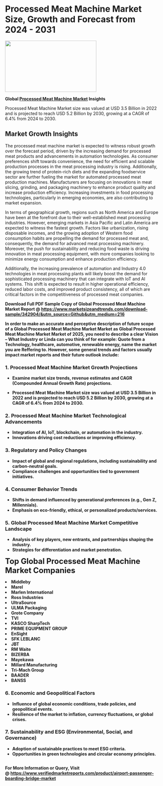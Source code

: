 <H1>Processed Meat Machine Market Size, Growth and Forecast from 2024 - 2031</H1><img class="aligncenter size-medium wp-image-584254" src="https://thirdeyenews.in/wp-content/uploads/2024/09/Global-Market-Research-300x168.jpeg" alt="" width="300" height="168" /><p><strong>Global&nbsp;<a href="https://www.marketsizeandtrends.com/download-sample/342904/&amp;utm_source=Github&utm_medium=216">Processed Meat Machine Market</a> Insights</strong></p><p>Processed Meat Machine Market size was valued at USD 3.5 Billion in 2022 and is projected to reach USD 5.2 Billion by 2030, growing at a CAGR of 6.4% from 2024 to 2030.</p><p><h2>Market Growth Insights</h2> <p>The processed meat machine market is expected to witness robust growth over the forecast period, driven by the increasing demand for processed meat products and advancements in automation technologies. As consumer preferences shift towards convenience, the need for efficient and scalable production processes in the meat processing industry is rising. Additionally, the growing trend of protein-rich diets and the expanding foodservice sector are further fueling the market for automated processed meat production machines. Manufacturers are focusing on innovations in meat slicing, grinding, and packaging machinery to enhance product quality and increase production efficiency. Increasing investments in food processing technologies, particularly in emerging economies, are also contributing to market expansion.</p> <p><strong></strong></p> <p>In terms of geographical growth, regions such as North America and Europe have been at the forefront due to their well-established meat processing industries. However, emerging markets in Asia Pacific and Latin America are expected to witness the fastest growth. Factors like urbanization, rising disposable incomes, and the growing adoption of Western food consumption habits are propelling the demand for processed meat and, consequently, the demand for advanced meat processing machinery. Moreover, the push for sustainability and reducing food waste is driving innovation in meat processing equipment, with more companies looking to minimize energy consumption and enhance production efficiency.</p> <p>Additionally, the increasing prevalence of automation and Industry 4.0 technologies in meat processing plants will likely boost the demand for sophisticated processing machinery that can integrate with IoT and AI systems. This shift is expected to result in higher operational efficiency, reduced labor costs, and improved product consistency, all of which are critical factors in the competitiveness of processed meat companies.</p> <p><strong></p><p><span class=""><strong>Download Full PDF Sample Copy of Global Processed Meat Machine Market Report</strong> @ <a href="https://www.marketsizeandtrends.com/download-sample/342904/&amp;utm_source=Github&utm_medium=216" target="_blank">https://www.marketsizeandtrends.com/download-sample/342904/&amp;utm_source=Github&utm_medium=216</a></span></p><p>In order to make an accurate and perceptive description of future scope of a Global&nbsp;Processed Meat Machine Market Market as Global&nbsp;Processed Meat Machine Market Market of 2025, you need to describe a clear Vision &ndash; What Industry or Linda can you think of for example: Quote from a Technology, healthcare, automotive, renewable energy, name the market you are Reffering to. However, some general trends and factors usually impact market reports and their future outlook include:</p><h3>1.&nbsp;<strong>Processed Meat Machine Market Growth Projections</strong></h3><ul><li>Examine market size trends, revenue estimates and CAGR (Compounded Annual Growth Rate) projections.</li><li><p>Processed Meat Machine Market size was valued at USD 3.5 Billion in 2022 and is projected to reach USD 5.2 Billion by 2030, growing at a CAGR of 6.4% from 2024 to 2030.</p></li></ul><h3>2.&nbsp;<strong>Processed Meat Machine Market Technological Advancements</strong></h3><ul><li>Integration of AI, IoT, blockchain, or automation in the industry.</li><li>Innovations driving cost reductions or improving efficiency.</li></ul><h3>3.&nbsp;<strong>Regulatory and Policy Changes</strong></h3><ul><li>Impact of global and regional regulations, including sustainability and carbon-neutral goals.</li><li>Compliance challenges and opportunities tied to government initiatives.</li></ul><h3>4.&nbsp;<strong>Consumer Behavior Trends</strong></h3><ul><li>Shifts in demand influenced by generational preferences (e.g., Gen Z, Millennials).</li><li>Emphasis on eco-friendly, ethical, or personalized products/services.</li></ul><h3>5.&nbsp;<strong>Global Processed Meat Machine Market Competitive Landscape</strong></h3><ul><li>Analysis of key players, new entrants, and partnerships shaping the industry.</li><li>Strategies for differentiation and market penetration.</li></ul><p data-pm-slice="1 1 []"><span style="color: inherit; font-family: inherit; font-size: 25px;">Top Global Processed Meat Machine Market Companies</span></p><div class="" data-test-id=""><p><li>Middleby</li><li> Marel</li><li> Marlen International</li><li> Ross Industries</li><li> UltraSource</li><li> ULMA Packaging</li><li> Grote Company</li><li> TVI</li><li> KASCO SharpTech</li><li> PRIME EQUIPMENT GROUP</li><li> EnSight</li><li> SFK LEBLANC</li><li> JBT</li><li> RM Waite</li><li> BIZERBA</li><li> Mayekawa</li><li> Millard Manufacturing</li><li> Tri-Mach Group</li><li> BAADER</li><li> BANSS</li></p></div><h3>6.&nbsp;<strong>Economic and Geopolitical Factors</strong></h3><ul><li>Influence of global economic conditions, trade policies, and geopolitical events.</li><li>Resilience of the market to inflation, currency fluctuations, or global crises.</li></ul><h3>7.&nbsp;<strong>Sustainability and ESG (Environmental, Social, and Governance)</strong></h3><ul><li>Adoption of sustainable practices to meet ESG criteria.</li><li>Opportunities in green technologies and circular economy principles.</li></ul><h2><strong style="font-size: 14px;">For More Information or Query, Visit @&nbsp;</strong><a style="background-color: #ffffff; font-size: 14px;" href="https://www.marketsizeandtrends.com/report/processed-meat-machine-market/" target="_blank">https://www.verifiedmarketreports.com/product/airport-passenger-boarding-bridge-market</a></h2>
